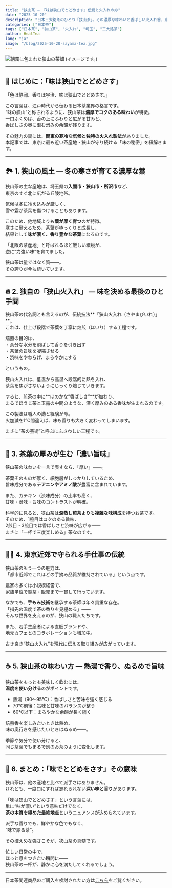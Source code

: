 ```yaml
---
title: "狭山茶 ― 『味は狭山でとどめさす』伝統と火入れの妙"
date: "2025-10-20"
description: "日本三大銘茶のひとつ「狭山茶」。その濃厚な味わいと香ばしい火入れ香、東京近郊で守られる伝統製法の背景を丁寧に解説します。"
categories: ["日本茶"]
tags: ["日本茶", "狭山茶", "火入れ", "埼玉", "三大銘茶"]
author: HealTea
lang: "ja"
image: "/blog/2025-10-20-sayama-tea.jpg"
---
```


![朝霧に包まれた狭山の茶畑](/blog/2025-10-20-sayama-tea.jpg)
(イメージです。)

---

## 🍃 はじめに：「味は狭山でとどめさす」

「色は静岡、香りは宇治、味は狭山でとどめさす。」  

この言葉は、江戸時代から伝わる日本茶業界の格言です。  
“味の狭山”と称されるように、狭山茶は**濃厚でコクのある味わい**が特徴。  
一口ふくめば、舌の上にふわりと広がる甘みと、  
香ばしさの奥に潜む渋みの余韻が残ります。  

その魅力の裏には、**関東の寒冷な気候と独特の火入れ製法**がありました。  
本記事では、東京に最も近い茶産地・狭山が守り続ける「味の秘密」を紐解きます。

---

## 🏞️ 1. 狭山の風土 ― 冬の寒さが育てる濃厚な葉

狭山茶の主な産地は、埼玉県の**入間市・狭山市・所沢市**など、  
東京のすぐ北に広がる丘陵地帯。  

気候は冬に冷え込みが厳しく、  
雪や霜が茶葉を傷つけることもあります。  

このため、他地域よりも**葉が厚く育つ**のが特徴。  
寒さに耐えるため、茶葉がゆっくりと成長し、  
結果として**味が濃く、香り豊かな茶葉**になるのです。  

「北限の茶産地」と呼ばれるほど厳しい環境が、  
逆に“力強い味”を育てました。  

狭山茶は量ではなく質――。  
その誇りが今も続いています。

---

## 🔥 2. 独自の「狭山火入れ」 ― 味を決める最後のひと手間

狭山茶の代名詞とも言えるのが、伝統技法**「狭山火入れ（さやまびいれ）」**。  
これは、仕上げ段階で茶葉を丁寧に焙煎（ほいり）する工程です。  

焙煎の目的は、  
・余分な水分を飛ばして香りを引き出す  
・茶葉の旨味を凝縮させる  
・渋味をやわらげ、まろやかにする  

というもの。  

狭山火入れは、低温から高温へ段階的に熱を入れ、  
茶葉を焦がさないようにじっくり焙じていきます。  

すると、煎茶の中に**ほのかな“香ばしさ”**が加わり、  
まるでほうじ茶と玉露の中間のような、深く厚みのある香味が生まれるのです。  

この製法は職人の勘と経験が命。  
火加減を1℃間違えば、味も香りも大きく変わってしまいます。  

まさに“茶の芸術”と呼ぶにふさわしい工程です。

---

## 🌿 3. 茶葉の厚みが生む「濃い旨味」

狭山茶の味わいを一言で表すなら、「厚い」――。  

茶葉そのものが厚く、細胞層がしっかりしているため、  
旨味成分である**テアニンやアミノ酸**が豊富に含まれています。  

また、カテキン（渋味成分）の比率も高く、  
甘味・渋味・旨味のコントラストが明確。  

科学的に見ると、狭山茶は**深蒸し煎茶よりも複雑な味構成**を持つお茶です。  
そのため、1煎目はコクのある旨味、  
2煎目・3煎目では香ばしさと渋味が広がる――  
まさに「一杯で三度楽しめる」茶なのです。

---

## 🧑‍🌾 4. 東京近郊で守られる手仕事の伝統

狭山茶のもう一つの魅力は、  
「都市近郊でこれほどの手摘み品質が維持されている」という点です。  

農家の多くは小規模経営で、  
家族単位で製茶・販売まで一貫して行っています。  

なかでも、**手もみ技術**を継承する茶師は年々貴重な存在。  
「指先の温度で茶の香りを見極める」――  
そんな世界を支えるのが、狭山の職人たちです。  

また、若手生産者による直販ブランドや、  
地元カフェとのコラボレーションも増加中。  

古き良き“狭山火入れ”を現代に伝える取り組みが広がっています。

---

## ☕ 5. 狭山茶の味わい方 ― 熱湯で香り、ぬるめで旨味

狭山茶をもっとも美味しく飲むには、  
**温度を使い分ける**のがポイントです。  

- 熱湯（90〜95℃）：香ばしさと苦味を強く感じる  
- 70℃前後：旨味と甘味のバランスが整う  
- 60℃以下：まろやかな余韻が長く続く  

焙煎香を楽しみたいときは熱め、  
味の奥行きを感じたいときはぬるめ――。  

季節や気分で使い分けると、  
同じ茶葉でもまるで別のお茶のように変化します。

---

## 🌸 6. まとめ：「味でとどめをさす」その意味

狭山茶は、他の産地と比べて派手さはありません。  
けれども、一度口にすれば忘れられない**深い味と香り**があります。  

「味は狭山でとどめさす」という言葉には、  
単に“味が濃い”という意味だけでなく、  
**茶の本質を極めた最終地点**というニュアンスが込められています。  

派手な香りでも、鮮やかな色でもなく、  
“味で語る茶”。  

その控えめな強さこそが、狭山茶の真髄です。  

忙しい日常の中で、  
ほっと息をつきたい瞬間に――  
狭山茶の一杯が、静かに心を満たしてくれるでしょう。

---
日本茶関連商品のご購入を検討されたい方は[こちら](https://www.marketsupporter-ai.com/japanese-tea)をご覧ください。
